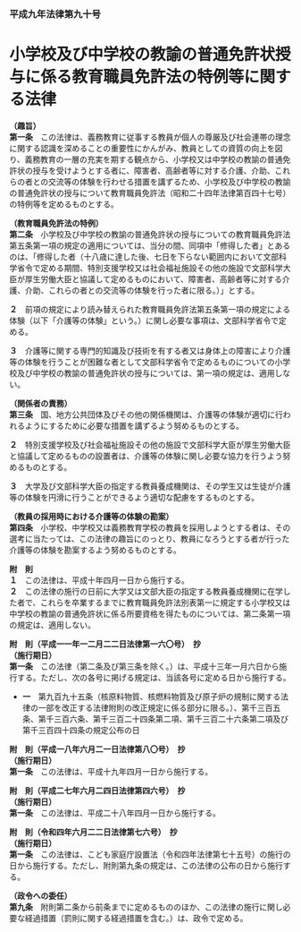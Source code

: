 ### 平成九年法律第九十号  
# 小学校及び中学校の教諭の普通免許状授与に係る教育職員免許法の特例等に関する法律  
  
**（趣旨）**  
**第一条**　この法律は、義務教育に従事する教員が個人の尊厳及び社会連帯の理念に関する認識を深めることの重要性にかんがみ、教員としての資質の向上を図り、義務教育の一層の充実を期する観点から、小学校又は中学校の教諭の普通免許状の授与を受けようとする者に、障害者、高齢者等に対する介護、介助、これらの者との交流等の体験を行わせる措置を講ずるため、小学校及び中学校の教諭の普通免許状の授与について教育職員免許法（昭和二十四年法律第百四十七号）の特例等を定めるものとする。  
  
**（教育職員免許法の特例）**  
**第二条**　小学校及び中学校の教諭の普通免許状の授与についての教育職員免許法第五条第一項の規定の適用については、当分の間、同項中「修得した者」とあるのは、「修得した者（十八歳に達した後、七日を下らない範囲内において文部科学省令で定める期間、特別支援学校又は社会福祉施設その他の施設で文部科学大臣が厚生労働大臣と協議して定めるものにおいて、障害者、高齢者等に対する介護、介助、これらの者との交流等の体験を行った者に限る。）」とする。  
  
**２**　前項の規定により読み替えられた教育職員免許法第五条第一項の規定による体験（以下「介護等の体験」という。）に関し必要な事項は、文部科学省令で定める。  
  
**３**　介護等に関する専門的知識及び技術を有する者又は身体上の障害により介護等の体験を行うことが困難な者として文部科学省令で定めるものについての小学校及び中学校の教諭の普通免許状の授与については、第一項の規定は、適用しない。  
  
**（関係者の責務）**  
**第三条**　国、地方公共団体及びその他の関係機関は、介護等の体験が適切に行われるようにするために必要な措置を講ずるよう努めるものとする。  
  
**２**　特別支援学校及び社会福祉施設その他の施設で文部科学大臣が厚生労働大臣と協議して定めるものの設置者は、介護等の体験に関し必要な協力を行うよう努めるものとする。  
  
**３**　大学及び文部科学大臣の指定する教員養成機関は、その学生又は生徒が介護等の体験を円滑に行うことができるよう適切な配慮をするものとする。  
  
**（教員の採用時における介護等の体験の勘案）**  
**第四条**　小学校、中学校又は義務教育学校の教員を採用しようとする者は、その選考に当たっては、この法律の趣旨にのっとり、教員になろうとする者が行った介護等の体験を勘案するよう努めるものとする。  
  
**附　則**  
**１**　この法律は、平成十年四月一日から施行する。  
**２**　この法律の施行の日前に大学又は文部大臣の指定する教員養成機関に在学した者で、これらを卒業するまでに教育職員免許法別表第一に規定する小学校又は中学校の教諭の普通免許状に係る所要資格を得たものについては、第二条第一項の規定は、適用しない。  
  
**附　則（平成一一年一二月二二日法律第一六〇号）　抄**  
**（施行期日）**  
**第一条**　この法律（第二条及び第三条を除く。）は、平成十三年一月六日から施行する。ただし、次の各号に掲げる規定は、当該各号に定める日から施行する。  
* **一**　第九百九十五条（核原料物質、核燃料物質及び原子炉の規制に関する法律の一部を改正する法律附則の改正規定に係る部分に限る。）、第千三百五条、第千三百六条、第千三百二十四条第二項、第千三百二十六条第二項及び第千三百四十四条の規定公布の日  
  
**附　則（平成一八年六月二一日法律第八〇号）　抄**  
**（施行期日）**  
**第一条**　この法律は、平成十九年四月一日から施行する。  
  
**附　則（平成二七年六月二四日法律第四六号）　抄**  
**（施行期日）**  
**第一条**　この法律は、平成二十八年四月一日から施行する。  
  
**附　則（令和四年六月二二日法律第七六号）　抄**  
**（施行期日）**  
**第一条**　この法律は、こども家庭庁設置法（令和四年法律第七十五号）の施行の日から施行する。ただし、附則第九条の規定は、この法律の公布の日から施行する。  
  
**（政令への委任）**  
**第九条**　附則第二条から前条までに定めるもののほか、この法律の施行に関し必要な経過措置（罰則に関する経過措置を含む。）は、政令で定める。  
  
